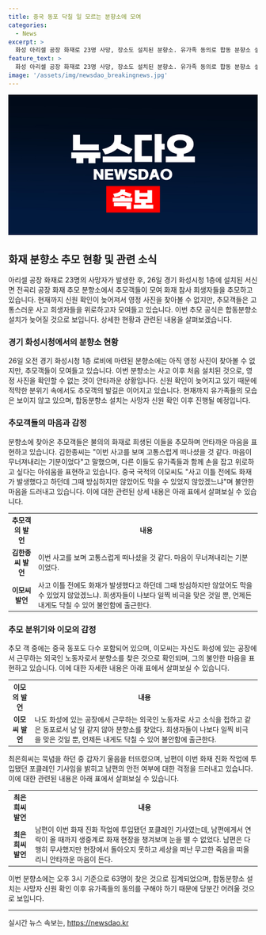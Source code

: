 ```yaml
---
title: 중국 동포 닥칠 일 모르는 분향소에 모여
categories:
  - News
excerpt: >
  화성 아리셀 공장 화재로 23명 사망, 장소도 설치된 분향소. 유가족 동의로 합동 분향소 설치는 지연될 듯. 사고 이후 처음 설치된 분향소에서 추모객들은 고통스러운 상황을 안타까워하며 희생자들을 추모하고 있다. 사건으로 여러 국적의 노동자 중심으로 우려와 슬픔이 공유되고 있다. 사망자 신원 확인 이후 합동분향소 설치 예정.
feature_text: >
  화성 아리셀 공장 화재로 23명 사망, 장소도 설치된 분향소. 유가족 동의로 합동 분향소 설치는 지연될 듯. 사고 이후 처음 설치된 분향소에서 추모객들은 고통스러운 상황을 안타까워하며 희생자들을 추모하고 있다. 사건으로 여러 국적의 노동자 중심으로 우려와 슬픔이 공유되고 있다. 사망자 신원 확인 이후 합동분향소 설치 예정.
image: '/assets/img/newsdao_breakingnews.jpg'
---
```


<p><img src="/assets/img/newsdao_breakingnews.jpg" alt="pcversion 속보" /></p>

<h2 data-ke-size="size26">화재 분향소 추모 현황 및 관련 소식</h2>

<p data-ke-size="size16">아리셀 공장 화재로 23명의 사망자가 발생한 후, 26일 경기 화성시청 1층에 설치된 서신면 전곡리 공장 화재 추모 분향소에서 추모객들이 모여 화재 참사 희생자들을 추모하고 있습니다. 현재까지 신원 확인이 늦어져서 영정 사진을 찾아볼 수 없지만, 추모객들은 고통스러운 사고 희생자들을 위로하고자 모여들고 있습니다. 이번 추모 공식은 합동분향소 설치가 늦어질 것으로 보입니다. 상세한 현황과 관련된 내용을 살펴보겠습니다.</p>

<h3 data-ke-size="size24">경기 화성시청에서의 분향소 현황</h3>

<p data-ke-size="size16">26일 오전 경기 화성시청 1층 로비에 마련된 분향소에는 아직 영정 사진이 찾아볼 수 없지만, 추모객들이 모여들고 있습니다. 이번 분향소는 사고 이후 처음 설치된 것으로, 영정 사진을 확인할 수 없는 것이 안타까운 상황입니다. 신원 확인이 늦어지고 있기 때문에 적막한 분위기 속에서도 추모객의 발길은 이어지고 있습니다. 현재까지 유가족들의 모습은 보이지 않고 있으며, 합동분향소 설치는 사망자 신원 확인 이후 진행될 예정입니다.</p>

<h3 data-ke-size="size24">추모객들의 마음과 감정</h3>

<p data-ke-size="size16">분향소에 찾아온 추모객들은 불의의 화재로 희생된 이들을 추모하며 안타까운 마음을 표현하고 있습니다. 김한종씨는 "이번 사고를 보며 고통스럽게 떠나셨을 것 같다. 마음이 무너져내리는 기분이었다"고 말했으며, 다른 이들도 유가족들과 함께 손을 잡고 위로하고 싶다는 아쉬움을 표현하고 있습니다. 중국 국적의 이모씨도 "사고 이틀 전에도 화재가 발생했다고 하던데 그때 방심하지만 않았어도 막을 수 있었지 않았겠느냐"며 불안한 마음을 드러내고 있습니다. 이에 대한 관련된 상세 내용은 아래 표에서 살펴보실 수 있습니다.</p>

<table>
  <tr>
    <th>추모객의 발언</th>
    <th>내용</th>
  </tr>
  <tr>
    <td style="text-align: center; height: 17px;"><b>김한종씨 발언</b></td>
    <td>이번 사고를 보며 고통스럽게 떠나셨을 것 같다. 마음이 무너져내리는 기분이었다.</td>
  </tr>
  <tr>
    <td style="text-align: center; height: 17px;"><b>이모씨 발언</b></td>
    <td>사고 이틀 전에도 화재가 발생했다고 하던데 그때 방심하지만 않았어도 막을 수 있었지 않았겠느냐. 희생자들이 나보다 일찍 비극을 맞은 것일 뿐, 언제든 내게도 닥칠 수 있어 불안함에 출근한다.</td>
  </tr>
</table>

<h3 data-ke-size="size24">추모 분위기와 이모의 감정</h3>

<p data-ke-size="size16">추모 객 중에는 중국 동포도 다수 포함되어 있으며, 이모씨는 자신도 화성에 있는 공장에서 근무하는 외국인 노동자로서 분향소를 찾은 것으로 확인되며, 그의 불안한 마음을 표현하고 있습니다. 이에 대한 자세한 내용은 아래 표에서 살펴보실 수 있습니다.</p>

<table>
  <tr>
    <th>이모의 발언</th>
    <th>내용</th>
  </tr>
  <tr>
    <td style="text-align: center; height: 17px;"><b>이모씨 발언</b></td>
    <td>나도 화성에 있는 공장에서 근무하는 외국인 노동자로 사고 소식을 접하고 같은 동포로서 남 일 같지 않아 분향소를 찾았다. 희생자들이 나보다 일찍 비극을 맞은 것일 뿐, 언제든 내게도 닥칠 수 있어 불안함에 출근한다.</td>
  </tr>
</table>

<p data-ke-size="size16">최은희씨는 묵념을 하던 중 갑자기 울음을 터뜨렸으며, 남편이 이번 화재 진화 작업에 투입됐던 포클레인 기사임을 밝히고 남편의 안전 여부에 대한 걱정을 드러내고 있습니다. 이에 대한 관련된 내용은 아래 표에서 살펴보실 수 있습니다.</p>

<table>
  <tr>
    <th>최은희씨 발언</th>
    <th>내용</th>
  </tr>
  <tr>
    <td style="text-align: center; height: 17px;"><b>최은희씨 발언</b></td>
    <td>남편이 이번 화재 진화 작업에 투입됐던 포클레인 기사였는데, 남편에게서 연락이 올 때까지 생중계로 화재 현장을 챙겨보며 눈을 뗄 수 없었다. 남편은 다행히 무사했지만 현장에서 돌아오지 못하고 세상을 떠난 무고한 죽음을 떠올리니 안타까운 마음이 든다.</td>
  </tr>
</table>

<p data-ke-size="size16">이번 분향소에는 오후 3시 기준으로 63명이 찾은 것으로 집계되었으며, 합동분향소 설치는 사망자 신원 확인 이후 유가족들의 동의를 구해야 하기 때문에 당분간 어려울 것으로 보입니다.</p>

<hr data-ke-size="size16">
실시간 뉴스 속보는, <a href="https://newsdao.kr" rel="dofollow">https://newsdao.kr</a>


